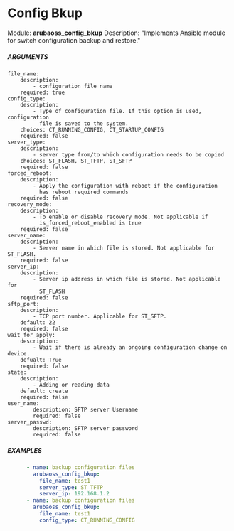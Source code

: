 # Config Bkup

Module: ****arubaoss_config_bkup****
Description: "Implements Ansible module for switch configuration backup and restore."

##### ARGUMENTS
    file_name:
        description:
            - configuration file name
        required: true
    config_type:
        description:
            - Type of configuration file. If this option is used, configuration
              file is saved to the system.
        choices: CT_RUNNING_CONFIG, CT_STARTUP_CONFIG
        required: false
    server_type:
        description:
            - server type from/to which configuration needs to be copied
        choices: ST_FLASH, ST_TFTP, ST_SFTP
        required: false
    forced_reboot:
        description:
            - Apply the configuration with reboot if the configuration
              has reboot required commands
        required: false
    recovery_mode:
        description:
            - To enable or disable recovery mode. Not applicable if
              is_forced_reboot_enabled is true
        required: false
    server_name:
        description:
            - Server name in which file is stored. Not applicable for ST_FLASH.
        required: false
    server_ip:
        description:
            - Server ip address in which file is stored. Not applicable for
              ST_FLASH
        required: false
    sftp_port:
        description:
            - TCP port number. Applicable for ST_SFTP.
        default: 22
        required: false
    wait_for_apply:
        description:
            - Wait if there is already an ongoing configuration change on device.
        defualt: True
        required: false
    state:
        description:
            - Adding or reading data
        default: create
        required: false
    user_name:
            description: SFTP server Username
            required: false
    server_passwd:
            description: SFTP server password
            required: false
##### EXAMPLES
```YAML
      - name: backup configuration files
        arubaoss_config_bkup:
          file_name: test1
          server_type: ST_TFTP
          server_ip: 192.168.1.2
      - name: backup configuration files
        arubaoss_config_bkup:
          file_name: test1
          config_type: CT_RUNNING_CONFIG
```